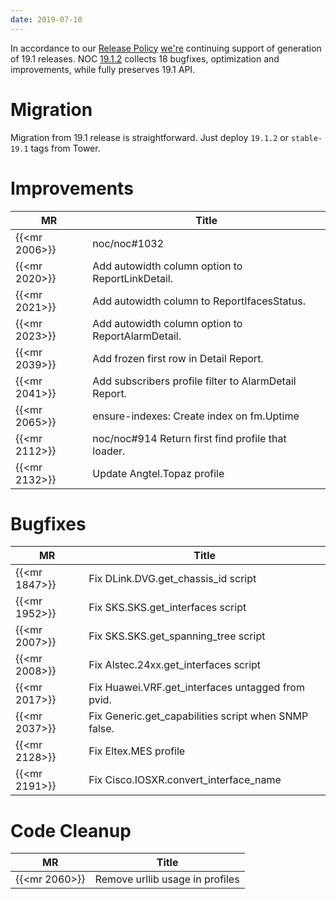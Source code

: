 ```yaml
---
date: 2019-07-10
---
```

In accordance to our [Release Policy](/blog/2018/09/12/new-release-policy/)
[we're](/devteam/) continuing support of generation of 19.1 releases. 
NOC [19.1.2](https://code.getnoc.com/noc/noc/tags/19.1.1)
collects 18 bugfixes, optimization and improvements, while fully
preserves 19.1 API.

# Migration
Migration from 19.1 release is straightforward. Just deploy 
`19.1.2` or `stable-19.1` tags from Tower.

# Improvements

| MR            | Title                                                 |
| ------------- | ----------------------------------------------------- |
| {{<mr 2006>}} | noc/noc#1032                                          |
| {{<mr 2020>}} | Add autowidth column option to ReportLinkDetail.      |
| {{<mr 2021>}} | Add autowidth column to ReportIfacesStatus.           |
| {{<mr 2023>}} | Add autowidth column option to ReportAlarmDetail.     |
| {{<mr 2039>}} | Add frozen first row in Detail Report.                |
| {{<mr 2041>}} | Add subscribers profile filter to AlarmDetail Report. |
| {{<mr 2065>}} | ensure-indexes: Create index on fm.Uptime             |
| {{<mr 2112>}} | noc/noc#914 Return first find profile that loader.    |
| {{<mr 2132>}} | Update Angtel.Topaz profile                           |

# Bugfixes

| MR            | Title                                                |
| ------------- | ---------------------------------------------------- |
| {{<mr 1847>}} | Fix DLink.DVG.get_chassis_id script                  |
| {{<mr 1952>}} | Fix SKS.SKS.get_interfaces script                    |
| {{<mr 2007>}} | Fix SKS.SKS.get_spanning_tree script                 |
| {{<mr 2008>}} | Fix Alstec.24xx.get_interfaces script                |
| {{<mr 2017>}} | Fix Huawei.VRF.get_interfaces untagged from pvid.    |
| {{<mr 2037>}} | Fix Generic.get_capabilities script when SNMP false. |
| {{<mr 2128>}} | Fix Eltex.MES profile                                |
| {{<mr 2191>}} | Fix Cisco.IOSXR.convert_interface_name               |

# Code Cleanup

| MR            | Title                           |
| ------------- | ------------------------------- |
| {{<mr 2060>}} | Remove urllib usage in profiles |
